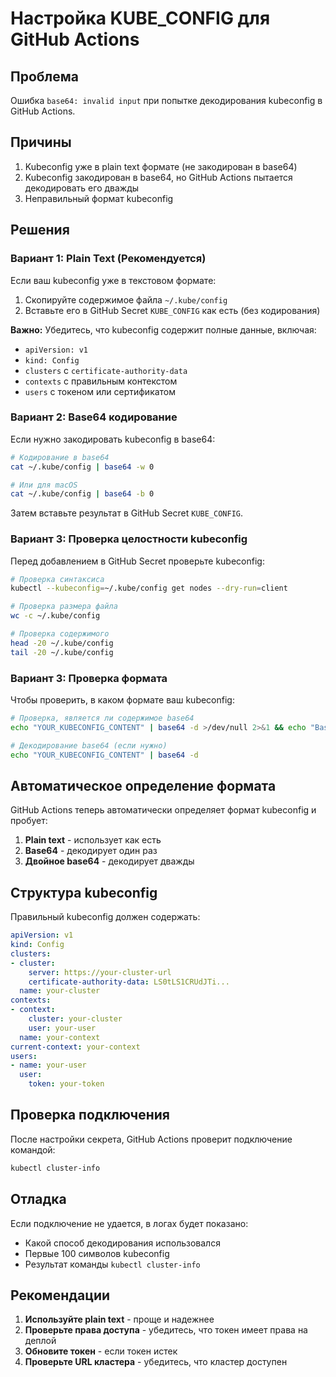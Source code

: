 # Настройка KUBE_CONFIG для GitHub Actions

## Проблема
Ошибка `base64: invalid input` при попытке декодирования kubeconfig в GitHub Actions.

## Причины
1. Kubeconfig уже в plain text формате (не закодирован в base64)
2. Kubeconfig закодирован в base64, но GitHub Actions пытается декодировать его дважды
3. Неправильный формат kubeconfig

## Решения

### Вариант 1: Plain Text (Рекомендуется)
Если ваш kubeconfig уже в текстовом формате:

1. Скопируйте содержимое файла `~/.kube/config`
2. Вставьте его в GitHub Secret `KUBE_CONFIG` как есть (без кодирования)

**Важно:** Убедитесь, что kubeconfig содержит полные данные, включая:
- `apiVersion: v1`
- `kind: Config`
- `clusters` с `certificate-authority-data`
- `contexts` с правильным контекстом
- `users` с токеном или сертификатом

### Вариант 2: Base64 кодирование
Если нужно закодировать kubeconfig в base64:

```bash
# Кодирование в base64
cat ~/.kube/config | base64 -w 0

# Или для macOS
cat ~/.kube/config | base64 -b 0
```

Затем вставьте результат в GitHub Secret `KUBE_CONFIG`.

### Вариант 3: Проверка целостности kubeconfig
Перед добавлением в GitHub Secret проверьте kubeconfig:

```bash
# Проверка синтаксиса
kubectl --kubeconfig=~/.kube/config get nodes --dry-run=client

# Проверка размера файла
wc -c ~/.kube/config

# Проверка содержимого
head -20 ~/.kube/config
tail -20 ~/.kube/config
```

### Вариант 3: Проверка формата
Чтобы проверить, в каком формате ваш kubeconfig:

```bash
# Проверка, является ли содержимое base64
echo "YOUR_KUBECONFIG_CONTENT" | base64 -d >/dev/null 2>&1 && echo "Base64" || echo "Plain text"

# Декодирование base64 (если нужно)
echo "YOUR_KUBECONFIG_CONTENT" | base64 -d
```

## Автоматическое определение формата

GitHub Actions теперь автоматически определяет формат kubeconfig и пробует:

1. **Plain text** - использует как есть
2. **Base64** - декодирует один раз
3. **Двойное base64** - декодирует дважды

## Структура kubeconfig

Правильный kubeconfig должен содержать:

```yaml
apiVersion: v1
kind: Config
clusters:
- cluster:
    server: https://your-cluster-url
    certificate-authority-data: LS0tLS1CRUdJTi...
  name: your-cluster
contexts:
- context:
    cluster: your-cluster
    user: your-user
  name: your-context
current-context: your-context
users:
- name: your-user
  user:
    token: your-token
```

## Проверка подключения

После настройки секрета, GitHub Actions проверит подключение командой:

```bash
kubectl cluster-info
```

## Отладка

Если подключение не удается, в логах будет показано:
- Какой способ декодирования использовался
- Первые 100 символов kubeconfig
- Результат команды `kubectl cluster-info`

## Рекомендации

1. **Используйте plain text** - проще и надежнее
2. **Проверьте права доступа** - убедитесь, что токен имеет права на деплой
3. **Обновите токен** - если токен истек
4. **Проверьте URL кластера** - убедитесь, что кластер доступен
